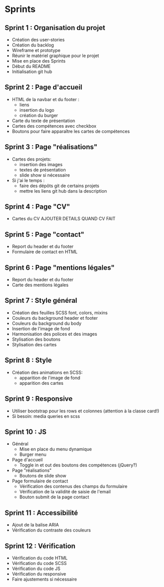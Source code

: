 # Sprints

## Sprint 1 : Organisation du projet
- Création des user-stories
- Création du backlog
- Wireframe et prototype
- Réunir le matériel graphique pour le projet
- Mise en place des Sprints
- Début du README
- Initialisation git hub

## Sprint 2 : Page d'accueil
- HTML de la navbar et du footer :
    - liens 
    - insertion du logo
    - création du burger
- Carte du texte de présentation
- Cartes des compétences avec checkbox
- Boutons pour faire apparaître les cartes de compétences

## Sprint 3 : Page "réalisations"
- Cartes des projets:
    - insertion des images
    - textes de présentation
    - slide show si nécessaire
- Si j'ai le temps : 
    - faire des dépôts git de certains projets
    - mettre les liens git hub dans la description

## Sprint 4 : Page "CV"
- Cartes du CV
AJOUTER DETAILS QUAND CV FAIT

## Sprint 5 : Page "contact"
- Report du header et du footer
- Formulaire de contact en HTML

## Sprint 6 : Page "mentions légales"
- Report du header et du footer
- Carte des mentions légales

## Sprint 7 : Style général
- Création des feuilles SCSS font, colors, mixins
- Couleurs du background header et footer
- Couleurs du background du body
- Insertion de l'image de fond
- Harmonisation des polices et des images
- Stylisation des boutons
- Stylisation des cartes

## Sprint 8 : Style 
- Création des animations en SCSS:
    - apparition de l'image de fond
    - apparition des cartes

## Sprint 9 : Responsive
- Utiliser bootstrap pour les rows et colonnes
    (attention à la classe card!)
- Si besoin: media queries en scss

## Sprint 10 : JS 
- Général
    - Mise en place du menu dynamique
    - Burger menu
- Page d'accueil
    - Toggle in et out des boutons des compétences (jQuery?)
- Page "réalisations"
    - Boutons de slide show
- Page formulaire de contact
    - Vérification des contenus des champs du formulaire
    - Vérification de la validité de saisie de l'email
    - Bouton submit de la page contact

## Sprint 11 : Accessibilité
- Ajout de la balise ARIA
- Vérification du contraste des couleurs

## Sprint 12 : Vérification
- Vérification du code HTML
- Vérification du code SCSS
- Vérification du code JS
- Vérification du responsive
- Faire ajustements si nécessaire

